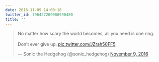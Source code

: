 ```yaml
---
date: 2016-11-09 14:00:18
twitter_id: 796427209086996480
title: ''
---
```


<blockquote class="twitter-tweet"><p lang="en" dir="ltr">No matter how scary the world becomes, all you need is one ring.<br><br>Don’t ever give up. <a href="https://t.co/JZrah50FF5">pic.twitter.com/JZrah50FF5</a></p>&mdash; Sonic the Hedgehog (@sonic_hedgehog) <a href="https://twitter.com/sonic_hedgehog/status/796426251040792576?ref_src=twsrc%5Etfw">November 9, 2016</a></blockquote>
<script async src="https://platform.twitter.com/widgets.js" charset="utf-8"></script>

